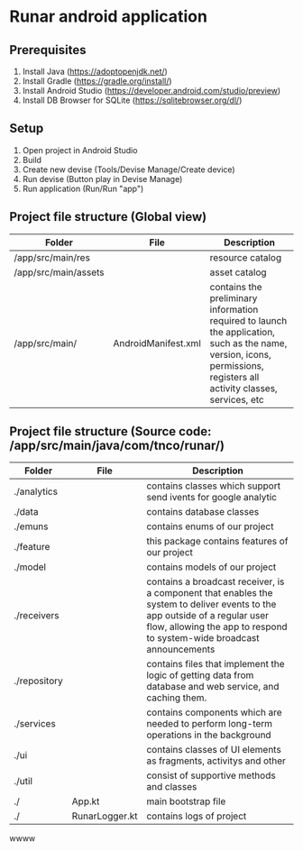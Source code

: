 # Runar android application

## Prerequisites

1. Install Java (https://adoptopenjdk.net/)
2. Install Gradle (https://gradle.org/install/)
3. Install Android Studio (https://developer.android.com/studio/preview)
4. Install DB Browser for SQLite (https://sqlitebrowser.org/dl/)

## Setup

1. Open project in Android Studio
2. Build
3. Create new devise (Tools/Devise Manage/Create device)
4. Run devise (Button play in Devise Manage)
5. Run application (Run/Run "app")

## Project file structure (Global view)

| Folder               | File                | Description                                                                                                                                                           |
| -------------------- | ------------------- | --------------------------------------------------------------------------------------------------------------------------------------------------------------------- |
| /app/src/main/res    |                     | resource catalog                                                                                                                                                      |
| /app/src/main/assets |                     | asset catalog                                                                                                                                                         |
| /app/src/main/       | AndroidManifest.xml | contains the preliminary information required to launch the application, such as the name, version, icons, permissions, registers all activity classes, services, etc |

## Project file structure (Source code: /app/src/main/java/com/tnco/runar/)

| Folder       | File           | Description                                                                                                                                                                                           |
| ------------ | -------------- | ----------------------------------------------------------------------------------------------------------------------------------------------------------------------------------------------------- |
| ./analytics  |                | contains classes which support send ivents for google analytic                                                                                                                                        |
| ./data       |                | contains database classes                                                                                                                                                                             |
| ./emuns      |                | contains enums of our project                                                                                                                                                                         |
| ./feature    |                | this package contains features of our project                                                                                                                                                         |
| ./model      |                | contains models of our project                                                                                                                                                                        |
| ./receivers  |                | contains a broadcast receiver, is a component that enables the system to deliver events to the app outside of a regular user flow, allowing the app to respond to system-wide broadcast announcements |
| ./repository |                | contains files that implement the logic of getting data from database and web service, and caching them.                                                                                              |
| ./services   |                | contains components which are needed to perform long-term operations in the background                                                                                                                |
| ./ui         |                | contains classes of UI elements as fragments, activitys and other                                                                                                                                     |
| ./util       |                | consist of supportive methods and classes                                                                                                                                                             |
| ./           | App.kt         | main bootstrap file                                                                                                                                                                                   |
| ./           | RunarLogger.kt | contains logs of project                                                                                                                                                                              |

wwww
